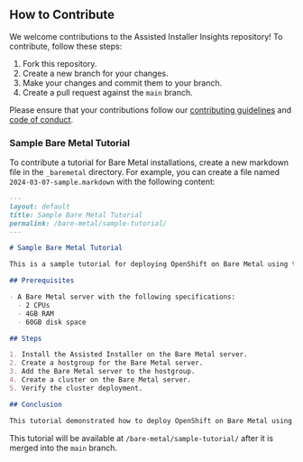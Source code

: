 ## How to Contribute

We welcome contributions to the Assisted Installer Insights repository! To contribute, follow these steps:

1. Fork this repository.
2. Create a new branch for your changes.
3. Make your changes and commit them to your branch.
4. Create a pull request against the `main` branch.

Please ensure that your contributions follow our [contributing guidelines](CONTRIBUTING.md) and [code of conduct](CODE_OF_CONDUCT.md).

### Sample Bare Metal Tutorial

To contribute a tutorial for Bare Metal installations, create a new markdown file in the `_baremetal` directory. For example, you can create a file named `2024-03-07-sample.markdown` with the following content:

```markdown
---
layout: default
title: Sample Bare Metal Tutorial
permalink: /bare-metal/sample-tutorial/
---

# Sample Bare Metal Tutorial

This is a sample tutorial for deploying OpenShift on Bare Metal using the Assisted Installer.

## Prerequisites

- A Bare Metal server with the following specifications:
  - 2 CPUs
  - 4GB RAM
  - 60GB disk space

## Steps

1. Install the Assisted Installer on the Bare Metal server.
2. Create a hostgroup for the Bare Metal server.
3. Add the Bare Metal server to the hostgroup.
4. Create a cluster on the Bare Metal server.
5. Verify the cluster deployment.

## Conclusion

This tutorial demonstrated how to deploy OpenShift on Bare Metal using the Assisted Installer.
```

This tutorial will be available at `/bare-metal/sample-tutorial/` after it is merged into the `main` branch.
